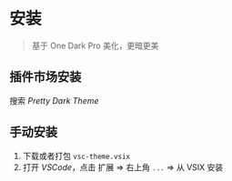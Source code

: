 # 安装

> 基于 One Dark Pro 美化，更暗更美


## 插件市场安装

搜索 *Pretty Dark Theme*


## 手动安装

1. 下载或者打包 `vsc-theme.vsix`
2. 打开 *VSCode*，点击 扩展 => 右上角 `...` => 从 VSIX 安装
